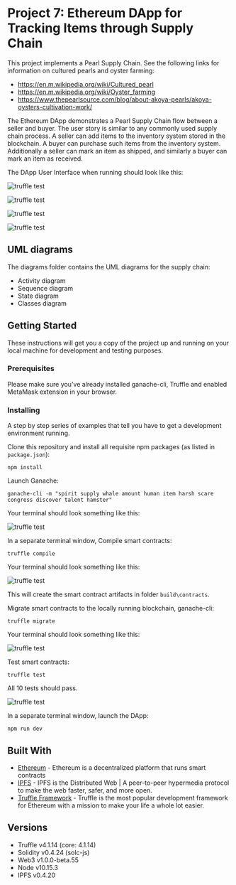 # Project 7: Ethereum DApp for Tracking Items through Supply Chain

This project implements a Pearl Supply Chain. See the following links for information on cultured pearls and oyster farming:
* https://en.m.wikipedia.org/wiki/Cultured_pearl
* https://en.m.wikipedia.org/wiki/Oyster_farming
* https://www.thepearlsource.com/blog/about-akoya-pearls/akoya-oysters-cultivation-work/

The Ethereum DApp demonstrates a Pearl Supply Chain flow between a seller and buyer. The user story is similar to any commonly used supply chain process. A seller can add items to the inventory system stored in the blockchain. A buyer can purchase such items from the inventory system. Additionally a seller can mark an item as shipped, and similarly a buyer can mark an item as received.

The DApp User Interface when running should look like this:

![truffle test](images/ftc_product_overview.png)

![truffle test](images/ftc_farm_details.png)

![truffle test](images/ftc_product_details.png)

![truffle test](images/ftc_transaction_history.png)

## UML diagrams

The diagrams folder contains the UML diagrams for the supply chain:
* Activity diagram
* Sequence diagram
* State diagram
* Classes diagram

## Getting Started

These instructions will get you a copy of the project up and running on your local machine for development and testing purposes.

### Prerequisites

Please make sure you've already installed ganache-cli, Truffle and enabled MetaMask extension in your browser.

### Installing

A step by step series of examples that tell you have to get a development environment running.

Clone this repository and install all requisite npm packages (as listed in ```package.json```):

```
npm install
```

Launch Ganache:

```
ganache-cli -m "spirit supply whale amount human item harsh scare congress discover talent hamster"
```

Your terminal should look something like this:

![truffle test](images/ganache-cli.png)

In a separate terminal window, Compile smart contracts:

```
truffle compile
```

Your terminal should look something like this:

![truffle test](images/truffle_compile.png)

This will create the smart contract artifacts in folder ```build\contracts```.

Migrate smart contracts to the locally running blockchain, ganache-cli:

```
truffle migrate
```

Your terminal should look something like this:

![truffle test](images/truffle_migrate.png)

Test smart contracts:

```
truffle test
```

All 10 tests should pass.

![truffle test](images/truffle_test.png)

In a separate terminal window, launch the DApp:

```
npm run dev
```

## Built With

* [Ethereum](https://www.ethereum.org/) - Ethereum is a decentralized platform that runs smart contracts
* [IPFS](https://ipfs.io/) - IPFS is the Distributed Web | A peer-to-peer hypermedia protocol to make the web faster, safer, and more open.
* [Truffle Framework](http://truffleframework.com/) - Truffle is the most popular development framework for Ethereum with a mission to make your life a whole lot easier.

## Versions

* Truffle v4.1.14 (core: 4.1.14)
* Solidity v0.4.24 (solc-js)
* Web3 v1.0.0-beta.55
* Node v10.15.3
* IPFS v0.4.20